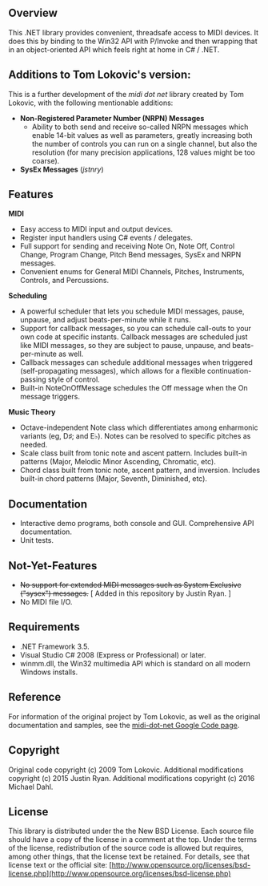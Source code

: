 Overview
---
This .NET library provides convenient, threadsafe access to MIDI devices. It does this by binding to the Win32 API with P/Invoke and then wrapping that in an object-oriented API which feels right at home in C# / .NET.

Additions to Tom Lokovic's version:
---
This is a further development of the _midi dot net_ library created by Tom Lokovic, with the following mentionable additions:
* **Non-Registered Parameter Number (NRPN) Messages**
  * Ability to both send and receive so-called NRPN messages which enable 14-bit values as well as parameters, greatly increasing both the number of controls you can run on a single channel, but also the resolution (for many precision applications, 128 values might be too coarse).
* **SysEx Messages** (_jstnry_)


Features
---
**MIDI**

* Easy access to MIDI input and output devices.
* Register input handlers using C# events / delegates.
* Full support for sending and receiving Note On, Note Off, Control Change, Program Change, Pitch Bend messages, SysEx and NRPN messages.
* Convenient enums for General MIDI Channels, Pitches, Instruments, Controls, and Percussions.

**Scheduling**

* A powerful scheduler that lets you schedule MIDI messages, pause, unpause, and adjust beats-per-minute while it runs.
* Support for callback messages, so you can schedule call-outs to your own code at specific instants. Callback messages are scheduled just like MIDI messages, so they are subject to pause, unpause, and beats-per-minute as well.
* Callback messages can schedule additional messages when triggered (self-propagating messages), which allows for a flexible continuation-passing style of control.
* Built-in NoteOnOffMessage schedules the Off message when the On message triggers.

**Music Theory**

* Octave-independent Note class which differentiates among enharmonic variants (eg, D♯; and E♭). Notes can be resolved to specific pitches as needed.
* Scale class built from tonic note and ascent pattern. Includes built-in patterns (Major, Melodic Minor Ascending, Chromatic, etc).
* Chord class built from tonic note, ascent pattern, and inversion. Includes built-in chord patterns (Major, Seventh, Diminished, etc).

Documentation
---------
* Interactive demo programs, both console and GUI.
Comprehensive API documentation.
* Unit tests.

Not-Yet-Features
-------
* ~~No support for extended MIDI messages such as System Exclusive ("sysex") messages.~~ [ Added in this repository by Justin Ryan. ]
* No MIDI file I/O.

Requirements
-----
* .NET Framework 3.5.
* Visual Studio C# 2008 (Express or Professional) or later.
* winmm.dll, the Win32 multimedia API which is standard on all modern Windows installs.

Reference
---
For information of the original project by Tom Lokovic, as well as the original documentation and samples, see the [midi-dot-net Google Code page](https://code.google.com/p/midi-dot-net/).

Copyright
---
Original code copyright (c) 2009 Tom Lokovic.
Additional modifications copyright (c) 2015 Justin Ryan.
Additional modifications copyright (c) 2016 Michael Dahl.

License
---

This library is distributed under the the New BSD License.  Each source file should have a
copy of the license in a comment at the top.  Under the terms of the license, redistribution of the
source code is allowed but requires, among other things, that the license text be retained.  For
details, see that license text or the official site: [http://www.opensource.org/licenses/bsd-license.php](http://www.opensource.org/licenses/bsd-license.php)
